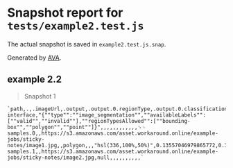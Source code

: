 # Snapshot report for `tests/example2.test.js`

The actual snapshot is saved in `example2.test.js.snap`.

Generated by [AVA](https://avajs.dev).

## example 2.2

> Snapshot 1

    `path,.,.imageUrl,.output,.output.0.regionType,.output.0.classification,.output.0.labels,.output.0.color,.output.0.points.0.x,.output.0.points.0.y,.output.0.points.1.x,.output.0.points.1.y,.output.0.points.2.x,.output.0.points.2.y␍␊
    interface,"{""type"":""image_segmentation"",""availableLabels"":[""valid"",""invalid""],""regionTypesAllowed"":[""bounding-box"",""polygon"",""point""]}",,,,,,,,,,,,␍␊
    samples.0,,https://s3.amazonaws.com/asset.workaround.online/example-jobs/sticky-notes/image1.jpg,,polygon,,,"hsl(336,100%,50%)",0.13557046979865772,0.3030201342281879,0.10604026845637583,0.38859060402684564,0.14899328859060404,0.41275167785234895␍␊
    samples.1,,https://s3.amazonaws.com/asset.workaround.online/example-jobs/sticky-notes/image2.jpg,null,,,,,,,,,,`
